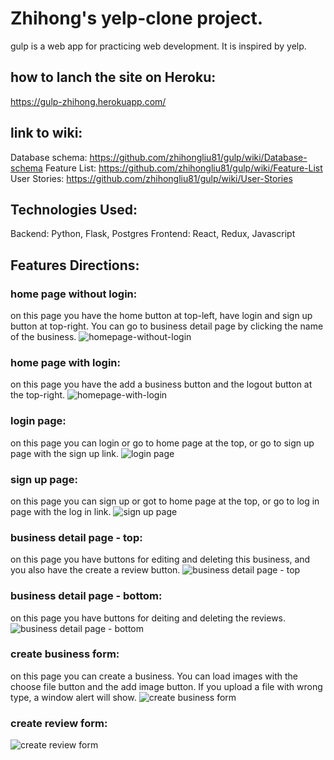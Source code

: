 # Zhihong's yelp-clone project.

gulp is a web app for practicing web development. It is inspired by yelp.

## how to lanch the site on Heroku:

https://gulp-zhihong.herokuapp.com/

## link to wiki:
Database schema: https://github.com/zhihongliu81/gulp/wiki/Database-schema
Feature List: https://github.com/zhihongliu81/gulp/wiki/Feature-List
User Stories: https://github.com/zhihongliu81/gulp/wiki/User-Stories

## Technologies Used:
Backend: Python, Flask, Postgres
Frontend: React, Redux, Javascript

## Features Directions:
### home page without login:
on this page you have the home button at top-left, have login and sign up button at top-right. You can go to business detail page by clicking the name of the business.
![homepage-without-login](https://user-images.githubusercontent.com/102339574/189022051-aeac5d31-5cc6-4962-a322-fa077444531f.png)

### home page with login:
on this page you have the add a business button and the logout button at the top-right.
![homepage-with-login](https://user-images.githubusercontent.com/102339574/189022494-32271c8e-378a-4c4c-9fb1-dc9acb86ff9a.png)

### login page:
on this page you can login or go to home page at the top, or go to sign up page with the sign up link.
![login page](https://user-images.githubusercontent.com/102339574/189022662-0a3a60b5-6a44-49bc-a201-ab61070d6e33.png)

### sign up page:
on this page you can sign up or got to home page at the top, or go to log in page with the log in link.
![sign up page](https://user-images.githubusercontent.com/102339574/189022785-b7968469-7fe8-452a-9066-8323668fc0f0.png)

### business detail page - top:
on this page you have buttons for editing and deleting this business, and you also have the create a review button.
![business detail page - top](https://user-images.githubusercontent.com/102339574/189023039-5e07e97e-3f4f-4e2e-a310-27301a9b6f71.png)

### business detail page - bottom:
on this page you have buttons for deiting and deleting the reviews.
![business detail page - bottom](https://user-images.githubusercontent.com/102339574/189023169-065d2a64-1d87-46f8-bc3b-07b9ca91644a.png)

### create business form:
on this page you can create a business. You can load images with the choose file button and the add image button. If you upload a file with wrong type, a window alert will show.
![create business form](https://user-images.githubusercontent.com/102339574/189026664-fbc57b16-f44a-4181-948f-5a7eac632cdb.png)

### create review form:
![create review form](https://user-images.githubusercontent.com/102339574/189026827-9e2bbdef-9dd5-42c8-843e-805dd4117fbc.png)










